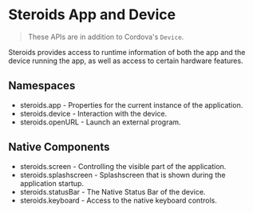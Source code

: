 Steroids&nbsp;App&nbsp;and&nbsp;Device
===============================

  > These APIs are in addition to Cordova's `Device`.

Steroids provides access to runtime information of both the app and the device running the app, as well as access to certain hardware features.

Namespaces
----------

- steroids.app - Properties for the current instance of the application.
- steroids.device - Interaction with the device.
- steroids.openURL - Launch an external program.


Native Components
-----------------

- steroids.screen - Controlling the visible part of the application.
- steroids.splashscreen - Splashscreen that is shown during the application startup.
- steroids.statusBar - The Native Status Bar of the device.
- steroids.keyboard - Access to the native keyboard controls.
